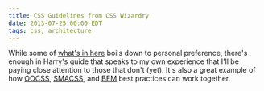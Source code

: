 ```yaml
---
title: CSS Guidelines from CSS Wizardry
date: 2013-07-25 00:00 EDT
tags: css, architecture
---
```


While some of [what's in here](https://github.com/csswizardry/CSS-Guidelines) boils down to personal preference, there's enough in Harry's guide that speaks to my own experience that I'll be paying close attention to those that don't (yet). It's also a great example of how [OOCSS][1], [SMACSS][2], and [BEM][3] best practices can work together.

<!--more-->

 [1]: http://oocss.org/
 [2]: http://smacss.com/
 [3]: http://bem.info/method/
